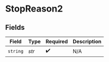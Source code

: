 # StopReason2


## Fields

| Field              | Type               | Required           | Description        |
| ------------------ | ------------------ | ------------------ | ------------------ |
| `string`           | *str*              | :heavy_check_mark: | N/A                |